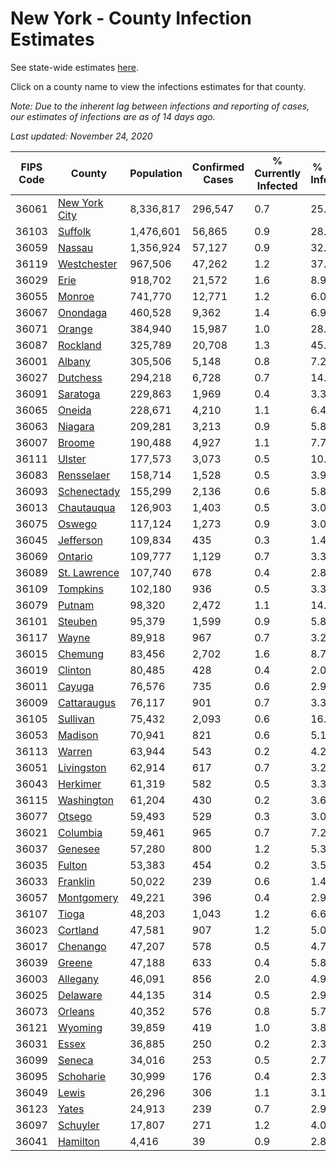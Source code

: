 # New York - County Infection Estimates

See state-wide estimates [here](/infections/us-ny).

Click on a county name to view the infections estimates for that county.

*Note: Due to the inherent lag between infections and reporting of cases, our estimates of infections are as of 14 days ago.*

*Last updated: November 24, 2020*

|   FIPS Code |                         County |   Population |   Confirmed Cases |   % Currently Infected |   % Total Infected |
|-------------|--------------------------------|--------------|-------------------|------------------------|--------------------|
|       36061 | [New York City](new-york-city) |    8,336,817 |           296,547 |                    0.7 |               25.7 |
|       36103 |             [Suffolk](suffolk) |    1,476,601 |            56,865 |                    0.9 |               28.5 |
|       36059 |               [Nassau](nassau) |    1,356,924 |            57,127 |                    0.9 |               32.4 |
|       36119 |     [Westchester](westchester) |      967,506 |            47,262 |                    1.2 |               37.2 |
|       36029 |                   [Erie](erie) |      918,702 |            21,572 |                    1.6 |                8.9 |
|       36055 |               [Monroe](monroe) |      741,770 |            12,771 |                    1.2 |                6.0 |
|       36067 |           [Onondaga](onondaga) |      460,528 |             9,362 |                    1.4 |                6.9 |
|       36071 |               [Orange](orange) |      384,940 |            15,987 |                    1.0 |               28.8 |
|       36087 |           [Rockland](rockland) |      325,789 |            20,708 |                    1.3 |               45.6 |
|       36001 |               [Albany](albany) |      305,506 |             5,148 |                    0.8 |                7.2 |
|       36027 |           [Dutchess](dutchess) |      294,218 |             6,728 |                    0.7 |               14.2 |
|       36091 |           [Saratoga](saratoga) |      229,863 |             1,969 |                    0.4 |                3.3 |
|       36065 |               [Oneida](oneida) |      228,671 |             4,210 |                    1.1 |                6.4 |
|       36063 |             [Niagara](niagara) |      209,281 |             3,213 |                    0.9 |                5.8 |
|       36007 |               [Broome](broome) |      190,488 |             4,927 |                    1.1 |                7.7 |
|       36111 |               [Ulster](ulster) |      177,573 |             3,073 |                    0.5 |               10.1 |
|       36083 |       [Rensselaer](rensselaer) |      158,714 |             1,528 |                    0.5 |                3.9 |
|       36093 |     [Schenectady](schenectady) |      155,299 |             2,136 |                    0.6 |                5.8 |
|       36013 |       [Chautauqua](chautauqua) |      126,903 |             1,403 |                    0.5 |                3.0 |
|       36075 |               [Oswego](oswego) |      117,124 |             1,273 |                    0.9 |                3.0 |
|       36045 |         [Jefferson](jefferson) |      109,834 |               435 |                    0.3 |                1.4 |
|       36069 |             [Ontario](ontario) |      109,777 |             1,129 |                    0.7 |                3.3 |
|       36089 |   [St. Lawrence](st.-lawrence) |      107,740 |               678 |                    0.4 |                2.8 |
|       36109 |           [Tompkins](tompkins) |      102,180 |               936 |                    0.5 |                3.3 |
|       36079 |               [Putnam](putnam) |       98,320 |             2,472 |                    1.1 |               14.1 |
|       36101 |             [Steuben](steuben) |       95,379 |             1,599 |                    0.9 |                5.8 |
|       36117 |                 [Wayne](wayne) |       89,918 |               967 |                    0.7 |                3.2 |
|       36015 |             [Chemung](chemung) |       83,456 |             2,702 |                    1.6 |                8.7 |
|       36019 |             [Clinton](clinton) |       80,485 |               428 |                    0.4 |                2.0 |
|       36011 |               [Cayuga](cayuga) |       76,576 |               735 |                    0.6 |                2.9 |
|       36009 |     [Cattaraugus](cattaraugus) |       76,117 |               901 |                    0.7 |                3.3 |
|       36105 |           [Sullivan](sullivan) |       75,432 |             2,093 |                    0.6 |               16.5 |
|       36053 |             [Madison](madison) |       70,941 |               821 |                    0.6 |                5.1 |
|       36113 |               [Warren](warren) |       63,944 |               543 |                    0.2 |                4.2 |
|       36051 |       [Livingston](livingston) |       62,914 |               617 |                    0.7 |                3.2 |
|       36043 |           [Herkimer](herkimer) |       61,319 |               582 |                    0.5 |                3.3 |
|       36115 |       [Washington](washington) |       61,204 |               430 |                    0.2 |                3.6 |
|       36077 |               [Otsego](otsego) |       59,493 |               529 |                    0.3 |                3.0 |
|       36021 |           [Columbia](columbia) |       59,461 |               965 |                    0.7 |                7.2 |
|       36037 |             [Genesee](genesee) |       57,280 |               800 |                    1.2 |                5.3 |
|       36035 |               [Fulton](fulton) |       53,383 |               454 |                    0.2 |                3.5 |
|       36033 |           [Franklin](franklin) |       50,022 |               239 |                    0.6 |                1.4 |
|       36057 |       [Montgomery](montgomery) |       49,221 |               396 |                    0.4 |                2.9 |
|       36107 |                 [Tioga](tioga) |       48,203 |             1,043 |                    1.2 |                6.6 |
|       36023 |           [Cortland](cortland) |       47,581 |               907 |                    1.2 |                5.0 |
|       36017 |           [Chenango](chenango) |       47,207 |               578 |                    0.5 |                4.7 |
|       36039 |               [Greene](greene) |       47,188 |               633 |                    0.4 |                5.8 |
|       36003 |           [Allegany](allegany) |       46,091 |               856 |                    2.0 |                4.9 |
|       36025 |           [Delaware](delaware) |       44,135 |               314 |                    0.5 |                2.9 |
|       36073 |             [Orleans](orleans) |       40,352 |               576 |                    0.8 |                5.7 |
|       36121 |             [Wyoming](wyoming) |       39,859 |               419 |                    1.0 |                3.8 |
|       36031 |                 [Essex](essex) |       36,885 |               250 |                    0.2 |                2.3 |
|       36099 |               [Seneca](seneca) |       34,016 |               253 |                    0.5 |                2.7 |
|       36095 |         [Schoharie](schoharie) |       30,999 |               176 |                    0.4 |                2.3 |
|       36049 |                 [Lewis](lewis) |       26,296 |               306 |                    1.1 |                3.1 |
|       36123 |                 [Yates](yates) |       24,913 |               239 |                    0.7 |                2.9 |
|       36097 |           [Schuyler](schuyler) |       17,807 |               271 |                    1.2 |                4.0 |
|       36041 |           [Hamilton](hamilton) |        4,416 |                39 |                    0.9 |                2.8 |